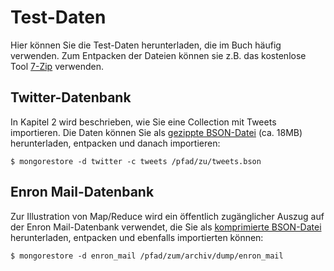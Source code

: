 # Test-Daten #
Hier können Sie die Test-Daten herunterladen, die im Buch häufig verwenden. Zum Entpacken der Dateien können sie z.B. das kostenlose Tool [7-Zip](http://www.7-zip.de) verwenden.

## Twitter-Datenbank ##
In Kapitel 2 wird beschrieben, wie Sie eine Collection mit Tweets importieren. Die Daten können Sie als [gezippte BSON-Datei](tweets.zip?raw=true) (ca. 18MB) herunterladen, entpacken und danach importieren:
    
    $ mongorestore -d twitter -c tweets /pfad/zu/tweets.bson 

## Enron Mail-Datenbank ##
Zur Illustration von Map/Reduce wird ein öffentlich zugänglicher Auszug auf der Enron Mail-Datenbank verwendet, die Sie als [komprimierte BSON-Datei](http://mongodb-enron-email.s3-website-us-east-1.amazonaws.com/) herunterladen, entpacken und ebenfalls importierten können:

    $ mongorestore -d enron_mail /pfad/zum/archiv/dump/enron_mail 

